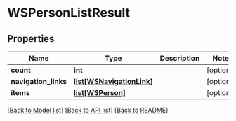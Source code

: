 # WSPersonListResult

## Properties
Name | Type | Description | Notes
------------ | ------------- | ------------- | -------------
**count** | **int** |  | [optional] 
**navigation_links** | [**list[WSNavigationLink]**](WSNavigationLink.md) |  | [optional] 
**items** | [**list[WSPerson]**](WSPerson.md) |  | [optional] 

[[Back to Model list]](../README.md#documentation-for-models) [[Back to API list]](../README.md#documentation-for-api-endpoints) [[Back to README]](../README.md)


